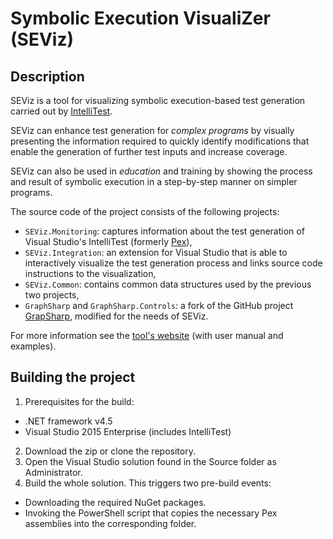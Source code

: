 # Symbolic Execution VisualiZer (SEViz)

## Description

SEViz is a tool for visualizing symbolic execution-based test generation carried out by [IntelliTest](https://msdn.microsoft.com/en-us/library/dn823749.aspx).

SEViz can enhance test generation for *complex programs* by visually presenting the information required to quickly identify modifications that enable the generation of further test inputs and increase coverage.

SEViz can also be used in *education* and training by showing the process and result of symbolic execution in a step-by-step manner on simpler programs.

The source code of the project consists of the following projects:

* `SEViz.Monitoring`: captures information about the test generation of Visual Studio's IntelliTest (formerly [Pex](http://research.microsoft.com/en-us/projects/pex/)),
* `SEViz.Integration`: an extension for Visual Studio that is able to interactively visualize the test generation process and links source code instructions to the visualization,
* `SEViz.Common`: contains common data structures used by the previous two projects,
* `GraphSharp` and `GraphSharp.Controls`: a fork of the GitHub project [GrapSharp](https://github.com/andypelzer/GraphSharp/tree/c9c2c8d9070e3c541f2cf60ec0b6213e0235e727), modified for the needs of SEViz.

For more information see the [tool's website](http://ftsrg.github.io/seviz) (with user manual and examples).

## Building the project

1. Prerequisites for the build:
 * .NET framework v4.5
 * Visual Studio 2015 Enterprise (includes IntelliTest)
2. Download the zip or clone the repository.
3. Open the Visual Studio solution found in the Source folder as Administrator.
4. Build the whole solution. This triggers two pre-build events:
 * Downloading the required NuGet packages.
 * Invoking the PowerShell script that copies the necessary Pex assemblies into the corresponding folder.
